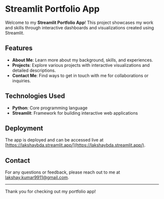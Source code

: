 # Streamlit Portfolio App

Welcome to my **Streamlit Portfolio App**! This project showcases my work and skills through interactive dashboards and visualizations created using Streamlit.

## Features

- **About Me**: Learn more about my background, skills, and experiences.
- **Projects**: Explore various projects with interactive visualizations and detailed descriptions.
- **Contact Me**: Find ways to get in touch with me for collaborations or inquiries.

## Technologies Used

- **Python**: Core programming language
- **Streamlit**: Framework for building interactive web applications

## Deployment

The app is deployed and can be accessed live at [https://lakshaybda.streamlit.app/](https://lakshaybda.streamlit.app/).

## Contact

For any questions or feedback, please reach out to me at [lakshay.kumar9911@gmail.com](mailto:lakshay.kumar9911@gmail.com).

---

Thank you for checking out my portfolio app!
